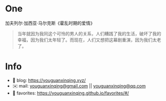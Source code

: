
# One 
 
  
加夫列尔·加西亚·马尔克斯《霍乱时期的爱情》 
 
>当年就因为我同这个可怜的男人的关系，人们糟践了我的生活，破坏了我的幸福，因为我们太年轻了。而现在，人们又想把这幕剧重演，因为我们太老了。        
 

# Info

- 📝 blog: https://youguanxinqing.xyz/
- ✉️  mail: youguanxinqing@gmail.com || youguanxinqing@qq.com
- 📙 favorites: https://youguanxinqing.github.io/favorites/#/

